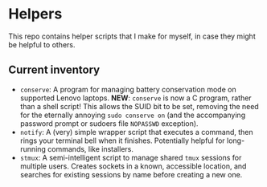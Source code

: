 # Helpers

This repo contains helper scripts that I make for myself, in case they might be
helpful to others.

## Current inventory

- `conserve`: A program for managing battery conservation mode on supported
  Lenovo laptops.
  **NEW**: `conserve` is now a C program, rather than a shell script! This
  allows the SUID bit to be set, removing the need for the eternally annoying
  `sudo conserve on` (and the accompanying password prompt or sudoers file
  `NOPASSWD` exception).
- `notify`: A (very) simple wrapper script that executes a command, then rings
  your terminal bell when it finishes. Potentially helpful for long-running
  commands, like installers.
- `stmux`: A semi-intelligent script to manage shared `tmux` sessions for
  multiple users. Creates sockets in a known, accessible location, and searches
  for existing sessions by name before creating a new one.
